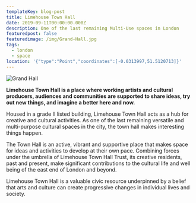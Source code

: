 ```yaml
---
templateKey: blog-post
title: Limehouse Town Hall
date: 2019-09-11T00:00:00.000Z
description: One of the last remaining Multi-Use spaces in London
featuredpost: false
featuredimage: /img/Grand-Hall.jpg
tags:
  - london
  - space
location: '{"type":"Point","coordinates":[-0.0313997,51.5120713]}'
---
```

![Grand Hall](/img/Grand-Hall.jpg)

**Limehouse Town Hall is a place where working artists and cultural producers, audiences and communities are supported to share ideas, try out new things, and imagine a better here and now.**

Housed in a grade II listed building, Limehouse Town Hall acts as a hub for creative and cultural activities. As one of the last remaining versatile and multi-purpose cultural spaces in the city, the town hall makes interesting things happen.

The Town Hall is an active, vibrant and supportive place that makes space for ideas and activities to develop at their own pace. Combining forces under the umbrella of Limehouse Town Hall Trust, its creative residents, past and present, make significant contributions to the cultural life and well being of the east end of London and beyond.

Limehouse Town Hall is a valuable civic resource underpinned by a belief that arts and culture can create progressive changes in individual lives and society.
